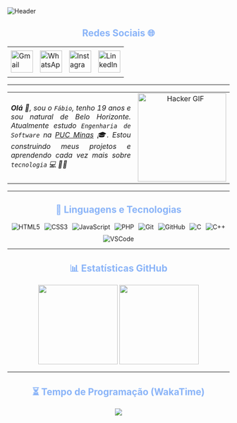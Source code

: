 <div>
  <img align="center" alt="Header" src="https://github.com/joaopauloaramuni/joaopauloaramuni/blob/main/img/header.png?raw=true"/>
</div>

<div align="center">
  <h2 align="center" style="color:#8ab4f8;">Redes Sociais 🌐</h2>
  <table>
    <tr><td align="center" colspan="11"></td></tr>
    <tr>
      <td>
        <a href="mailto:fabiogarciamartins2025@gmail.com" target="_blank">
          <img src="https://joaopauloaramuni.github.io/image/gmail3.png?raw=true" width="50px" height="50px" alt="Gmail"/>
        </a>
      </td>
      <td>
        <a href="https://wa.me/5531998992834" target="_blank">
          <img src="https://joaopauloaramuni.github.io/image/wpp2.png?raw=true" width="50px" height="50px" alt="WhatsApp"/>
        </a>
      </td>
      <td>
        <a href="https://www.instagram.com/fabiogmartins06" target="_blank">
          <img src="https://joaopauloaramuni.github.io/image/insta2.png?raw=true" width="50px" height="50px" alt="Instagram"/>
        </a>
      </td>
      <td>
        <a href="https://www.linkedin.com/in/fabio-garcia-martins-b98747346" target="_blank">
          <img src="https://joaopauloaramuni.github.io/image/linkedin2.png?raw=true" width="50px" height="50px" alt="LinkedIn"/>
        </a>
      </td>
    </tr>
    <tr><td align="center" colspan="11"></td></tr>
  </table>
</div>

---

<table>
  <tr>
    <td width="60%">
      <div align="justify">
        <i>
          <b>Olá</b> 👋, sou o <code>Fábio</code>, tenho 19 anos e sou natural de Belo Horizonte.
          Atualmente estudo <code>Engenharia de Software</code> na 
          <a href="https://www.pucminas.br/" target="_blank">PUC Minas</a> 🎓.
          Estou construindo meus projetos e aprendendo cada vez mais sobre 
          <code>tecnologia</code> 💻 👨‍💻
        </i>
      </div>
    </td>
    <td width="40%" align="center">
      <img src="https://github.com/joaopauloaramuni/joaopauloaramuni/blob/main/img/hacker.gif?raw=true" width="200px" alt="Hacker GIF"/>
    </td>
  </tr>
</table>

---

<h2 align="center" style="color:#8ab4f8;">🤖 Linguagens e Tecnologias</h2>

<div align="center" style="display: flex; justify-content: center; gap: 10px; flex-wrap: wrap; margin-top: 10px;">
  <img src="https://img.shields.io/badge/HTML5-E34F26?style=for-the-badge&logo=html5&logoColor=white" title="HTML5" alt="HTML5"/>
  <img src="https://img.shields.io/badge/CSS3-1572B6?style=for-the-badge&logo=css3&logoColor=white" title="CSS3" alt="CSS3"/>
  <img src="https://img.shields.io/badge/JavaScript-F7DF1E?style=for-the-badge&logo=javascript&logoColor=black" title="JavaScript" alt="JavaScript"/>
  <img src="https://img.shields.io/badge/PHP-777BB4?style=for-the-badge&logo=php&logoColor=white" title="PHP" alt="PHP"/>
  <img src="https://img.shields.io/badge/Git-F05032?style=for-the-badge&logo=git&logoColor=white" title="Git" alt="Git"/>
  <img src="https://img.shields.io/badge/GitHub-181717?style=for-the-badge&logo=github&logoColor=white" title="GitHub" alt="GitHub"/>
  <img src="https://img.shields.io/badge/C-A8B9CC?style=for-the-badge&logo=c&logoColor=white" title="C" alt="C"/>
  <img src="https://img.shields.io/badge/C%2B%2B-00599C?style=for-the-badge&logo=cplusplus&logoColor=white" title="C++" alt="C++"/>
  <img src="https://img.shields.io/badge/VSCode-007ACC?style=for-the-badge&logo=visualstudiocode&logoColor=white" title="VSCode" alt="VSCode"/>
</div>

---

<h2 align="center" style="color:#8ab4f8;">📊 Estatísticas GitHub</h2>

<div align="center">
  <img height="180em" src="https://github-readme-stats.vercel.app/api?username=Fabiogarcia02&show_icons=true&theme=tokyonight&include_all_commits=true&locale=pt-br"/>
  <img height="180em" src="https://github-readme-stats.vercel.app/api/top-langs/?username=Fabiogarcia02&theme=tokyonight&layout=compact&custom_title=Tecnologias&langs_count=9"/>
</div>

---

<h2 align="center" style="color:#8ab4f8;">⏳ Tempo de Programação (WakaTime)</h2>

<div align="center">
  <img src="https://github-readme-stats.vercel.app/api/wakatime?username=Fabiogarcia02&theme=tokyonight&cache_seconds=1800"/>
</div>
